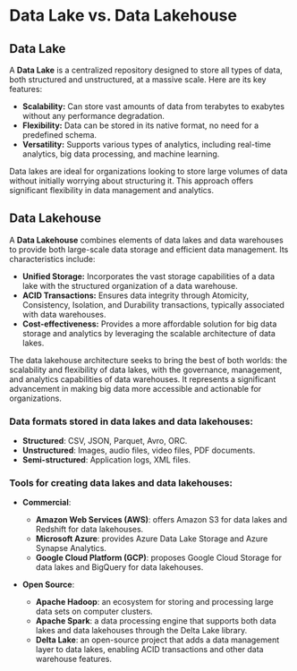 # Data Lake vs. Data Lakehouse

## Data Lake

A **Data Lake** is a centralized repository designed to store all types of data, both structured and unstructured, at a massive scale. Here are its key features:

- **Scalability:** Can store vast amounts of data from terabytes to exabytes without any performance degradation.
- **Flexibility:** Data can be stored in its native format, no need for a predefined schema.
- **Versatility:** Supports various types of analytics, including real-time analytics, big data processing, and machine learning.

Data lakes are ideal for organizations looking to store large volumes of data without initially worrying about structuring it. This approach offers significant flexibility in data management and analytics.

## Data Lakehouse

A **Data Lakehouse** combines elements of data lakes and data warehouses to provide both large-scale data storage and efficient data management. Its characteristics include:

- **Unified Storage:** Incorporates the vast storage capabilities of a data lake with the structured organization of a data warehouse.
- **ACID Transactions:** Ensures data integrity through Atomicity, Consistency, Isolation, and Durability transactions, typically associated with data warehouses.
- **Cost-effectiveness:** Provides a more affordable solution for big data storage and analytics by leveraging the scalable architecture of data lakes.

The data lakehouse architecture seeks to bring the best of both worlds: the scalability and flexibility of data lakes, with the governance, management, and analytics capabilities of data warehouses. It represents a significant advancement in making big data more accessible and actionable for organizations.

### Data formats stored in data lakes and data lakehouses:

- **Structured**: CSV, JSON, Parquet, Avro, ORC.
- **Unstructured**: Images, audio files, video files, PDF documents.
- **Semi-structured**: Application logs, XML files.

### Tools for creating data lakes and data lakehouses:

- **Commercial**:

    - **Amazon Web Services (AWS)**: offers Amazon S3 for data lakes and Redshift for data lakehouses.
    - **Microsoft Azure**: provides Azure Data Lake Storage and Azure Synapse Analytics.
    - **Google Cloud Platform (GCP)**: proposes Google Cloud Storage for data lakes and BigQuery for data lakehouses.

- **Open Source**:

    - **Apache Hadoop**: an ecosystem for storing and processing large data sets on computer clusters.
    - **Apache Spark**: a data processing engine that supports both data lakes and data lakehouses through the Delta Lake library.
    - **Delta Lake**: an open-source project that adds a data management layer to data lakes, enabling ACID transactions and other data warehouse features.
